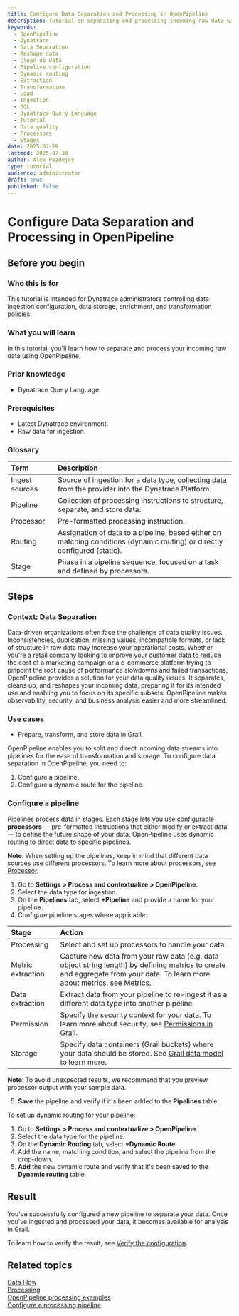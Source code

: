 ```yaml
---
title: Configure Data Separation and Processing in OpenPipeline
description: Tutorial on separating and processing incoming raw data with OpenPipeline
keywords:
  - OpenPipeline   
  - Dynatrace     
  - Data Separation
  - Reshape data
  - Clean up data
  - Pipeline configuration
  - Dynamic routing
  - Extraction
  - Transformation
  - Load
  - Ingestion
  - DQL
  - Dynatrace Query Language
  - Tutorial
  - Data quality
  - Processors
  - Stages
date: 2025-07-28
lastmod: 2025-07-30
author: Alex Pozdejev
type: tutorial
audience: administrator
draft: true
published: false
---
```


# Configure Data Separation and Processing in OpenPipeline

## Before you begin

### Who this is for

This tutorial is intended for Dynatrace administrators controlling data ingestion configuration, data storage, enrichment, and transformation policies.

### What you will learn

In this tutorial, you'll learn how to separate and process your incoming raw data using OpenPipeline.

### Prior knowledge

   * Dynatrace Query Language.

### Prerequisites

   * Latest Dynatrace environment.
   * Raw data for ingestion.

### Glossary

|Term|Description| 
|:-----|:------|
|Ingest sources| Source of ingestion for a data type, collecting data from the provider into the Dynatrace Platform.|
|Pipeline| Collection of processing instructions to structure, separate, and store data.|
|Processor| Pre-formatted processing instruction.|
|Routing| Assignation of data to a pipeline, based either on matching conditions (dynamic routing) or directly configured (static).|
|Stage| Phase in a pipeline sequence, focused on a task and defined by processors.|

## Steps

### Context: Data Separation

Data-driven organizations often face the challenge of data quality issues. Inconsistencies, duplication, missing values, incompatible formats, or lack of structure in raw data may increase your operational costs. Whether you're a retail company looking to improve your customer data to reduce the cost of a marketing campaign or a e-commerce platform trying to pinpoint the root cause of performance slowdowns and failed transactions, OpenPipeline provides a solution for your data quality issues. It separates, cleans up, and reshapes your incoming data, preparing it for its intended use and enabling you to focus on its specific subsets. OpenPipeline makes observability, security, and business analysis easier and more streamlined. 

### Use cases

   * Prepare, transform, and store data in Grail.

OpenPipeline enables you to split and direct incoming data streams into pipelines for the ease of transformation and storage. To configure data separation in OpenPipeline, you need to:

1. Configure a pipeline.
2. Configure a dynamic route for the pipeline.

### Configure a pipeline

Pipelines process data in stages. Each stage lets you use configurable **processors** — pre-formatted instructions that either modify or extract data —  to define the future shape of your data. OpenPipeline uses dynamic routing to direct data to specific pipelines.

**Note**: When setting up the pipelines, keep in mind that different data sources use different processors. To learn more about processors, see [Processor](https://docs.dynatrace.com/docs/shortlink/openpipeline-processing#processor).

1. Go to **Settings > Process and contextualize > OpenPipeline**.
2. Select the data type for ingestion.
3. On the **Pipelines** tab, select **+Pipeline** and provide a name for your pipeline.
4. Configure pipeline stages where applicable:
    
|Stage|Action|  
| :----- | :----- |
| Processing | Select and set up processors to handle your data.  |
| Metric extraction | Capture new data from your raw data (e.g. data object string length) by defining metrics to create and aggregate from your data. To learn more about metrics, see [Metrics](https://docs.dynatrace.com/docs/analyze-explore-automate/metrics).|
| Data extraction | Extract data from your pipeline to re-ingest it as a different data type into another pipeline.|
| Permission | Specify the security context for your data. To learn more about security, see [Permissions in Grail](https://docs.dynatrace.com/docs/discover-dynatrace/platform/grail/data-model/assign-permissions-in-grail#grail-permissions-record). |
| Storage | Specify data containers (Grail buckets) where your data should be stored. See [Grail data model](https://docs.dynatrace.com/docs/discover-dynatrace/platform/grail/data-model) to learn more.|

**Note**: To avoid unexpected results, we recommend that you preview processor output with your sample data.

5.  **Save** the pipeline and verify if it's been added to the **Pipelines** table.

To set up dynamic routing for your pipeline:

1. Go to **Settings > Process and contextualize > OpenPipeline**.
2. Select the data type for the pipeline.
3. On the **Dynamic Routing** tab, select **+Dynamic Route**.
4. Add the name, matching condition, and select the pipeline from the drop-down.
5. **Add** the new dynamic route and verify that it's been saved to the **Dynamic routing** table.

## Result

You've successfully configured a new pipeline to separate your data. Once you've ingested and processed your data, it becomes available for analysis in Grail. 

To learn how to verify the result, see [Verify the configuration](https://docs.dynatrace.com/docs/shortlink/openpipeline-log-processing#verify).

## Related topics
[Data Flow](https://docs.dynatrace.com/docs/discover-dynatrace/platform/openpipeline/concepts/data-flow) \
[Processing](https://docs.dynatrace.com/docs/shortlink/openpipeline-processing) \
[OpenPipeline processing examples](https://docs.dynatrace.com/docs/discover-dynatrace/platform/openpipeline/use-cases/processing-examples) \
[Configure a processing pipeline](https://docs.dynatrace.com/docs/discover-dynatrace/platform/openpipeline/getting-started/tutorial-configure-processing)
